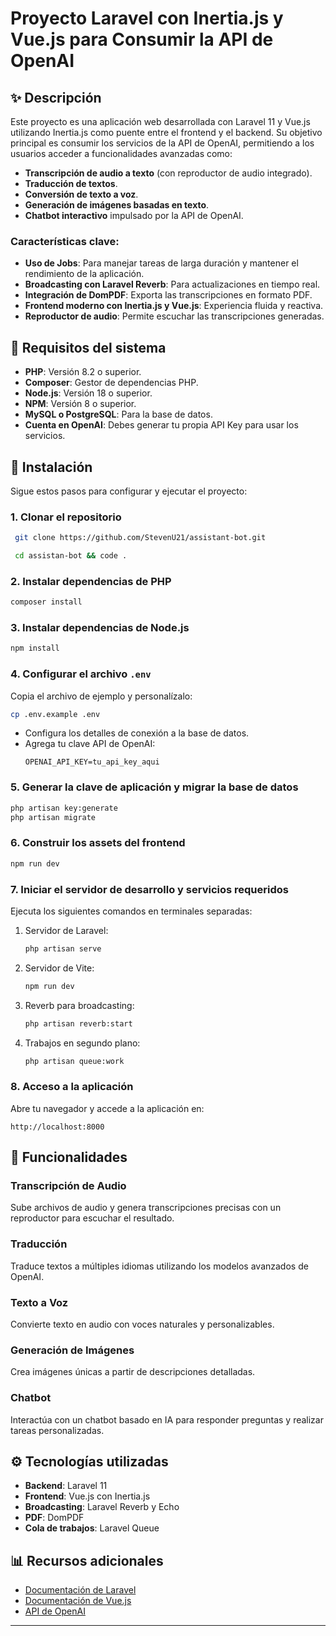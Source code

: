 # Proyecto Laravel con Inertia.js y Vue.js para Consumir la API de OpenAI

## ✨ Descripción
Este proyecto es una aplicación web desarrollada con Laravel 11 y Vue.js utilizando Inertia.js como puente entre el frontend y el backend. Su objetivo principal es consumir los servicios de la API de OpenAI, permitiendo a los usuarios acceder a funcionalidades avanzadas como:

- **Transcripción de audio a texto** (con reproductor de audio integrado).
- **Traducción de textos**.
- **Conversión de texto a voz**.
- **Generación de imágenes basadas en texto**.
- **Chatbot interactivo** impulsado por la API de OpenAI.

### Características clave:
- **Uso de Jobs**: Para manejar tareas de larga duración y mantener el rendimiento de la aplicación.
- **Broadcasting con Laravel Reverb**: Para actualizaciones en tiempo real.
- **Integración de DomPDF**: Exporta las transcripciones en formato PDF.
- **Frontend moderno con Inertia.js y Vue.js**: Experiencia fluida y reactiva.
- **Reproductor de audio**: Permite escuchar las transcripciones generadas.

## 🔧 Requisitos del sistema
- **PHP**: Versión 8.2 o superior.
- **Composer**: Gestor de dependencias PHP.
- **Node.js**: Versión 18 o superior.
- **NPM**: Versión 8 o superior.
- **MySQL o PostgreSQL**: Para la base de datos.
- **Cuenta en OpenAI**: Debes generar tu propia API Key para usar los servicios.

## 📝 Instalación
Sigue estos pasos para configurar y ejecutar el proyecto:

### 1. Clonar el repositorio
```bash
 git clone https://github.com/StevenU21/assistant-bot.git
```
```bash
 cd assistan-bot && code .
```

### 2. Instalar dependencias de PHP
```bash
composer install
```

### 3. Instalar dependencias de Node.js
```bash
npm install
```

### 4. Configurar el archivo `.env`
Copia el archivo de ejemplo y personalízalo:
```bash
cp .env.example .env
```
- Configura los detalles de conexión a la base de datos.
- Agrega tu clave API de OpenAI:
  ```env
  OPENAI_API_KEY=tu_api_key_aqui
  ```

### 5. Generar la clave de aplicación y migrar la base de datos
```bash
php artisan key:generate
php artisan migrate
```

### 6. Construir los assets del frontend
```bash
npm run dev
```

### 7. Iniciar el servidor de desarrollo y servicios requeridos
Ejecuta los siguientes comandos en terminales separadas:

1. Servidor de Laravel:
   ```bash
   php artisan serve
   ```

2. Servidor de Vite:
   ```bash
   npm run dev
   ```

3. Reverb para broadcasting:
   ```bash
   php artisan reverb:start
   ```

4. Trabajos en segundo plano:
   ```bash
   php artisan queue:work
   ```

### 8. Acceso a la aplicación
Abre tu navegador y accede a la aplicación en:
```
http://localhost:8000
```

## 🎨 Funcionalidades

### Transcripción de Audio
Sube archivos de audio y genera transcripciones precisas con un reproductor para escuchar el resultado.

### Traducción
Traduce textos a múltiples idiomas utilizando los modelos avanzados de OpenAI.

### Texto a Voz
Convierte texto en audio con voces naturales y personalizables.

### Generación de Imágenes
Crea imágenes únicas a partir de descripciones detalladas.

### Chatbot
Interactúa con un chatbot basado en IA para responder preguntas y realizar tareas personalizadas.

## ⚙️ Tecnologías utilizadas
- **Backend**: Laravel 11
- **Frontend**: Vue.js con Inertia.js
- **Broadcasting**: Laravel Reverb y Echo
- **PDF**: DomPDF
- **Cola de trabajos**: Laravel Queue

## 📊 Recursos adicionales
- [Documentación de Laravel](https://laravel.com/docs)
- [Documentación de Vue.js](https://vuejs.org/)
- [API de OpenAI](https://platform.openai.com/docs)

---
